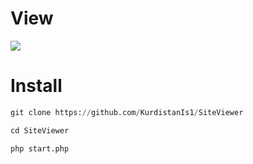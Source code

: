 # View
<img src="https://raw.githubusercontent.com/KurdistanIs1/KurdistanIs1.github.io/main/src/posts-img/5.png"/>

# Install

```python
git clone https://github.com/KurdistanIs1/SiteViewer
```
```python
cd SiteViewer
```
```python
php start.php
```
